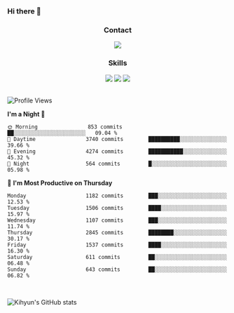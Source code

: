 ### Hi there 👋

<!--
**Key5771/Key5771** is a ✨ _special_ ✨ repository because its `README.md` (this file) appears on your GitHub profile.

Here are some ideas to get you started:

- 🔭 I’m currently working on ...
- 🌱 I’m currently learning ...
- 👯 I’m looking to collaborate on ...
- 🤔 I’m looking for help with ...
- 💬 Ask me about ...
- 📫 How to reach me: ...
- 😄 Pronouns: ...
- ⚡ Fun fact: ...
-->

<h3 align="center">Contact</h3>
<div align="center">
  <a href="mailto:ksj57715@gmail.com"><img src="https://img.shields.io/badge/Gmail-D14836?style=for-the-badge&logo=gmail&logoColor=white"/></a>
</div>

<h3 align="center">Skills</h3>
<div align="center">
  <img src="https://img.shields.io/badge/iOS-000000?style=for-the-badge&logo=ios&logoColor=white"/>
  <img src="https://img.shields.io/badge/Swift-FA7343?style=for-the-badge&logo=swift&logoColor=white"/>
  <img src="https://img.shields.io/badge/Xcode-007ACC?style=for-the-badge&logo=Xcode&logoColor=white"/>
</div>

<br>

<!--START_SECTION:waka-->
![Profile Views](http://img.shields.io/badge/Profile%20Views-0-blue)

**I'm a Night 🦉** 

```text
🌞 Morning                853 commits         ██░░░░░░░░░░░░░░░░░░░░░░░   09.04 % 
🌆 Daytime                3740 commits        ██████████░░░░░░░░░░░░░░░   39.66 % 
🌃 Evening                4274 commits        ███████████░░░░░░░░░░░░░░   45.32 % 
🌙 Night                  564 commits         █░░░░░░░░░░░░░░░░░░░░░░░░   05.98 % 
```
📅 **I'm Most Productive on Thursday** 

```text
Monday                   1182 commits        ███░░░░░░░░░░░░░░░░░░░░░░   12.53 % 
Tuesday                  1506 commits        ████░░░░░░░░░░░░░░░░░░░░░   15.97 % 
Wednesday                1107 commits        ███░░░░░░░░░░░░░░░░░░░░░░   11.74 % 
Thursday                 2845 commits        ████████░░░░░░░░░░░░░░░░░   30.17 % 
Friday                   1537 commits        ████░░░░░░░░░░░░░░░░░░░░░   16.30 % 
Saturday                 611 commits         ██░░░░░░░░░░░░░░░░░░░░░░░   06.48 % 
Sunday                   643 commits         ██░░░░░░░░░░░░░░░░░░░░░░░   06.82 % 
```



<!--END_SECTION:waka-->

<br>


![Kihyun's GitHub stats](https://github-readme-stats.vercel.app/api?username=key5771&show_icons=true&theme=radical)
